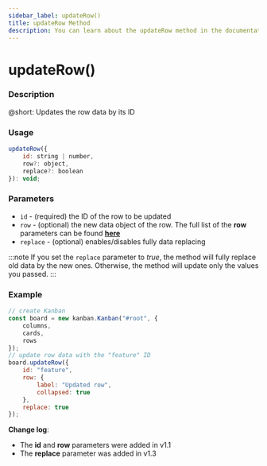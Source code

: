 ```yaml
---
sidebar_label: updateRow()
title: updateRow Method
description: You can learn about the updateRow method in the documentation of the DHTMLX JavaScript Kanban library. Browse developer guides and API reference, try out code examples and live demos, and download a free 30-day evaluation version of DHTMLX Kanban.
---
```


# updateRow()

### Description

@short: Updates the row data by its ID

### Usage

~~~jsx {}
updateRow({
	id: string | number,
	row?: object,
	replace?: boolean
}): void;
~~~

### Parameters

- `id` - (required) the ID of the row to be updated
- `row` - (optional) the new data object of the row. The full list of the **row** parameters can be found [**here**](api/config/js_kanban_rows_config.md)
- `replace` - (optional) enables/disables fully data replacing

:::note
If you set the `replace` parameter to *true*, the method will fully replace old data by the new ones. Otherwise, the method will update only the values you passed.
:::

### Example

~~~jsx {8-15}
// create Kanban
const board = new kanban.Kanban("#root", {
	columns,
	cards,
	rows
});
// update row data with the "feature" ID
board.updateRow({
	id: "feature",
	row: {
		label: "Updated row",
		collapsed: true
	},
	replace: true
});
~~~

**Change log**:
- The **id** and **row** parameters were added in v1.1
- The **replace** parameter was added in v1.3
